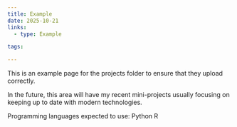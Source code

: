 ```yaml
---
title: Example
date: 2025-10-21
links:
  - type: Example

tags:

---
```


This is an example page for the projects folder to ensure that they upload correctly.

In the future, this area will have my recent mini-projects usually focusing on keeping up to date with modern technologies.

Programming languages expected to use:
Python
R

<!--more-->
